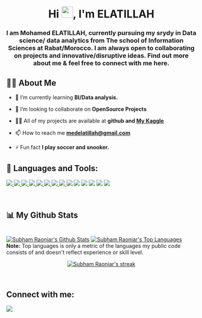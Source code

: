 <h1 align="center">Hi <img src="https://raw.githubusercontent.com/MartinHeinz/MartinHeinz/master/wave.gif" width="30px">, I'm ELATILLAH</h1>
<h3 align="center">I am Mohamed ELATILLAH, currently pursuing my srydy in Data science/ data analytics from The school of Information Sciences at Rabat/Morocco. I am always open to collaborating on projects and innovative/disruptive ideas. Find out more about me & feel free to connect with me here.</h3>


## 🙋‍♂️ About Me



- 🌱 I’m currently learning **BI/Data analysis.**

- 👯 I’m looking to collaborate on **OpenSource Projects**

- 👨‍💻 All of my projects are available at **github and [My Kaggle](https://www.kaggle.com/mohamedelatillah)**

- 📫 How to reach me **medelatillah@gmail.com**

- ⚡ Fun fact **I play soccer and snooker.**

## 🚀 Languages and Tools:

<p align="left"> 
    <a href="https://www.python.org" target="_blank"> <img src="https://img.icons8.com/color/48/000000/python.png"/> </a> 
    <a href="https://www.java.com" target="_blank"> <img src="https://img.icons8.com/color/48/000000/java-coffee-cup-logo.png"/> </a>
    <a href="https://flask.palletsprojects.com/en/2.1.x/" target="_blank"> <img src="https://img.icons8.com/ios-filled/50/undefined/flask.png"/> </a>
    <a href="https://spring.io/projects/spring-boot" target="_blank"> <img src="https://img.icons8.com/color/48/000000/spring-logo.png"/> </a> 
    <a href="https://www.eclipse.org/" target="_blank"> <img src="https://img.icons8.com/officel/40/undefined/java-eclipse.png"/> </a> 
    <a href="https://www.w3.org/html/" target="_blank"> <img src="https://img.icons8.com/color/48/000000/html-5.png"/> </a> 
    <a href="https://www.w3schools.com/css/" target="_blank"> <img src="https://img.icons8.com/color/48/000000/css3.png"/> </a> 
    <a href="https://getbootstrap.com" target="_blank"> <img src="https://img.icons8.com/color/48/000000/bootstrap.png"/> </a>
    <a href="https://code.visualstudio.com/"><img src="https://img.icons8.com/color/48/undefined/visual-studio-code-2019.png"/></a> 
    <a href="https://www.rstudio.com/"><img src="https://img.icons8.com/fluency/48/undefined/rstudio.png"/></a>
    <a href="https://www.mathworks.com/"><img src="https://img.icons8.com/fluency/48/undefined/matlab.png"/></a>
    <a href=""></a>
    <a href="https://www.anaconda.com/"><img src="https://img.icons8.com/fluency/48/undefined/anaconda--v2.png"/></a>
    <a href="https://notepad-plus-plus.org/"><img src="https://img.icons8.com/color/48/undefined/notepad-plus-plus.png"/></a>
    <a href="https://powerbi.microsoft.com/fr-be/"><img src="https://img.icons8.com/color/48/undefined/power-bi.png"/></a>
    

   
   
</p>


<br/>


## 📊 My Github Stats

  <br/>
    <a href="https://github.com/SubhamRaoniar28/github-readme-stats"><img alt="Subham Raoniar's Github Stats" src="https://github-readme-stats.vercel.app/api?username=mohamedprojects&show_icons=true&count_private=true&theme=react&hide_border=true&bg_color=0D1117" /></a>
  <a href="https://github.com/SubhamRaoniar28/github-readme-stats"><img alt="Subham Raoniar's Top Languages" src="https://github-readme-stats.vercel.app/api/top-langs/?username=mohamedprojects&langs_count=8&count_private=true&layout=compact&theme=react&hide_border=true&bg_color=0D1117" /></a>
  <br/>
  <b>Note:</b> Top languages is only a metric of the languages my public code consists of and doesn't reflect experience or skill level.


<br/>

<p align="center">
    <a href="https://github.com/SubhamRaoniar28/github-readme-streak-stats">
        <img title="🔥 Get streak stats for your profile at git.io/streak-stats" alt="Subham Raoniar's streak" src="https://github-readme-streak-stats.herokuapp.com/?user=mohamedprojects&theme=black-ice&hide_border=true&stroke=0000&background=060A0CD0"/>
    </a>
</p>
<br/>

## Connect with me:
<p align="left">

<a href = "https://ma.linkedin.com/in/mohamed-elatillah-01579a1bb"><img src="https://img.icons8.com/fluent/48/000000/linkedin.png"/></a>

</p>

